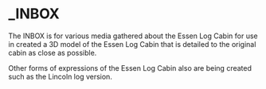 # \_INBOX

The INBOX is for various media gathered about the Essen Log Cabin for use in created a 3D model of the Essen Log Cabin that is detailed to the original cabin as close as possible.

Other forms of expressions of the Essen Log Cabin also are being created such as the Lincoln log version.
